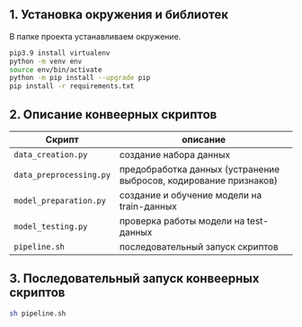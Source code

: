 ## 1. Установка окружения и библиотек

В папке проекта устанавливаем окружение. 
```bash
pip3.9 install virtualenv
python -m venv env
source env/bin/activate
python -m pip install --upgrade pip
pip install -r requirements.txt
```

## 2. Описание конвеерных скриптов

| Скрипт                  | описание                                                    |
| ----------------------- | ----------------------------------------------------------- |
| `data_creation.py`      | создание набора данных                                      |
| `data_preprocessing.py` | предобработка данных (устранение выбросов, кодирование признаков) |
| `model_preparation.py`  | создание и обучение модели на train-данных                  |
| `model_testing.py`      | проверка работы модели на test-данных                       |
| `pipeline.sh`                        |   последовательный запуск скриптов                                                            |

## 3. Последовательный запуск конвеерных скриптов

```bash
sh pipeline.sh
```






